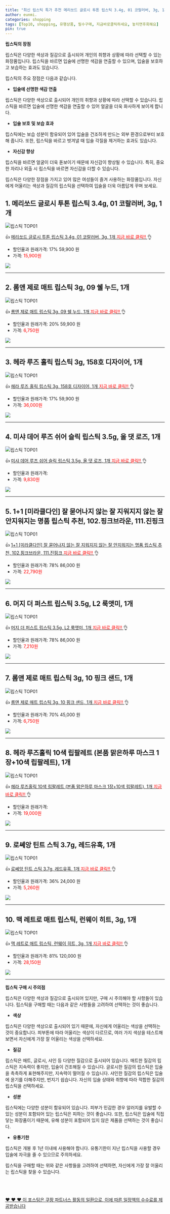 ```yaml
---
title: "최신 립스틱 특가 추천 메리쏘드 글로시 투톤 립스틱 3.4g, 01 코랄러버, 3g, 1개 비교 장점"
author: eunmi.
categories: shopping
tags: [Top10, shopping, 유행상품, 필수구매, 지금바로클릭하세요, 놓치면후회해요]
pin: true
---
```

**립스틱의 장점**

립스틱은 다양한 색상과 질감으로 출시되어 개인의 취향과 상황에 따라 선택할 수 있는 화장품입니다. 립스틱을 바르면 입술에 선명한 색감을 연출할 수 있으며, 입술을 보호하고 보습하는 효과도 있습니다.

립스틱의 주요 장점은 다음과 같습니다.

* **입술에 선명한 색감 연출**

립스틱은 다양한 색상으로 출시되어 개인의 취향과 상황에 따라 선택할 수 있습니다. 립스틱을 바르면 입술에 선명한 색감을 연출할 수 있어 얼굴을 더욱 화사하게 보이게 합니다.

* **입술 보호 및 보습 효과**

립스틱에는 보습 성분이 함유되어 있어 입술을 건조하게 만드는 외부 환경으로부터 보호해 줍니다. 또한, 립스틱을 바르고 벗겨낼 때 입술 각질을 제거하는 효과도 있습니다.

* **자신감 향상**

립스틱을 바르면 얼굴이 더욱 돋보이기 때문에 자신감이 향상될 수 있습니다. 특히, 중요한 자리나 외출 시 립스틱을 바르면 자신감을 더할 수 있습니다.

립스틱은 다양한 장점을 가지고 있어 많은 여성들이 즐겨 사용하는 화장품입니다. 자신에게 어울리는 색상과 질감의 립스틱을 선택하여 입술을 더욱 아름답게 꾸며 보세요.

   

## 1. 메리쏘드 글로시 투톤 립스틱 3.4g, 01 코랄러버, 3g, 1개

![립스틱 TOP01](https://thumbnail8.coupangcdn.com/thumbnails/remote/230x230ex/image/retail/images/2023/01/10/18/2/94c4d086-4726-477d-ab4c-c989be0117cd.jpg)


👍 [메리쏘드 글로시 투톤 립스틱 3.4g, 01 코랄러버, 3g, 1개 <font color=red> 지금 바로 클릭!! </font> ](https://link.coupang.com/re/AFFSDP?lptag=AF3617701&subid=GithubCoopas&pageKey=7680327279&traceid=V0-153&itemId=17479099578&vendorItemId=84646638751) 👌 


- 할인율과 원래가격: 17%  59,900   원
- 가격: <span style='color:red'>15,900원</span>

[![](/discount_price.png)](https://link.coupang.com/re/AFFSDP?lptag=AF3617701&subid=GithubCoopas&pageKey=7680327279&traceid=V0-153&itemId=17479099578&vendorItemId=84646638751)

---


   

## 2. 롬앤 제로 매트 립스틱 3g, 09 쉘 누드, 1개

![립스틱 TOP01](https://thumbnail8.coupangcdn.com/thumbnails/remote/230x230ex/image/retail/images/3656861912100222-11c379ec-679e-40b5-91e6-bb1dafbcb67f.jpg)


👍 [롬앤 제로 매트 립스틱 3g, 09 쉘 누드, 1개 <font color=red> 지금 바로 클릭!! </font> ](https://link.coupang.com/re/AFFSDP?lptag=AF3617701&subid=GithubCoopas&pageKey=1814412512&traceid=V0-153&itemId=3063152900&vendorItemId=71051109229) 👌 


- 할인율과 원래가격: 20%  59,900   원
- 가격: <span style='color:red'>6,750원</span>

[![](/discount_price.png)](https://link.coupang.com/re/AFFSDP?lptag=AF3617701&subid=GithubCoopas&pageKey=1814412512&traceid=V0-153&itemId=3063152900&vendorItemId=71051109229)

---


   

## 3. 헤라 루즈 홀릭 립스틱 3g, 158호 디자이어, 1개

![립스틱 TOP01](https://thumbnail7.coupangcdn.com/thumbnails/remote/230x230ex/image/retail/images/1193832307535241-efe6cdb1-aeee-45e8-82fb-ea83437c62fc.jpg)


👍 [헤라 루즈 홀릭 립스틱 3g, 158호 디자이어, 1개 <font color=red> 지금 바로 클릭!! </font> ](https://link.coupang.com/re/AFFSDP?lptag=AF3617701&subid=GithubCoopas&pageKey=6398430415&traceid=V0-153&itemId=12098499005&vendorItemId=79036142381) 👌 


- 할인율과 원래가격: 17%  59,900   원
- 가격: <span style='color:red'>36,000원</span>

[![](/discount_price.png)](https://link.coupang.com/re/AFFSDP?lptag=AF3617701&subid=GithubCoopas&pageKey=6398430415&traceid=V0-153&itemId=12098499005&vendorItemId=79036142381)

---


   

## 4. 미샤 데어 루즈 쉬어 슬릭 립스틱 3.5g, 올 댓 로즈, 1개

![립스틱 TOP01](https://thumbnail8.coupangcdn.com/thumbnails/remote/230x230ex/image/retail/images/2020/04/28/18/8/023b7566-bb60-47d7-a5a2-66a4cd983567.jpg)


👍 [미샤 데어 루즈 쉬어 슬릭 립스틱 3.5g, 올 댓 로즈, 1개 <font color=red> 지금 바로 클릭!! </font> ](https://link.coupang.com/re/AFFSDP?lptag=AF3617701&subid=GithubCoopas&pageKey=1547725003&traceid=V0-153&itemId=2649446388&vendorItemId=70640358612) 👌 


- 할인율과 원래가격: 
- 가격: <span style='color:red'>9,830원</span>

[![](/discount_price.png)](https://link.coupang.com/re/AFFSDP?lptag=AF3617701&subid=GithubCoopas&pageKey=1547725003&traceid=V0-153&itemId=2649446388&vendorItemId=70640358612)

---


   

## 5. 1+1 [미라클다인] 잘 묻어나지 않는 잘 지워지지 않는 잘 안지워지는 명품 립스틱 추천, 102.핑크브라운, 111.진핑크

![립스틱 TOP01](https://thumbnail8.coupangcdn.com/thumbnails/remote/230x230ex/image/vendor_inventory/2ad3/c3b4e28a6861c783fd3cae77735074bb31dff707353ff27be96886749749.png)


👍 [1+1 [미라클다인] 잘 묻어나지 않는 잘 지워지지 않는 잘 안지워지는 명품 립스틱 추천, 102.핑크브라운, 111.진핑크 <font color=red> 지금 바로 클릭!! </font> ](https://link.coupang.com/re/AFFSDP?lptag=AF3617701&subid=GithubCoopas&pageKey=7676672577&traceid=V0-153&itemId=20493672288&vendorItemId=87457451451) 👌 


- 할인율과 원래가격: 78%  86,000   원
- 가격: <span style='color:red'>22,790원</span>

[![](/discount_price.png)](https://link.coupang.com/re/AFFSDP?lptag=AF3617701&subid=GithubCoopas&pageKey=7676672577&traceid=V0-153&itemId=20493672288&vendorItemId=87457451451)

---


   

## 6. 머지 더 퍼스트 립스틱 3.5g, L2 룩앳미, 1개

![립스틱 TOP01](https://thumbnail9.coupangcdn.com/thumbnails/remote/230x230ex/image/product/image/vendoritem/2019/03/21/3099398000/34d93575-85c0-498d-ab90-e2612cbe7bec.jpg)


👍 [머지 더 퍼스트 립스틱 3.5g, L2 룩앳미, 1개 <font color=red> 지금 바로 클릭!! </font> ](https://link.coupang.com/re/AFFSDP?lptag=AF3617701&subid=GithubCoopas&pageKey=15391154&traceid=V0-153&itemId=63327198&vendorItemId=3099398000) 👌 


- 할인율과 원래가격: 78%  86,000   원
- 가격: <span style='color:red'>7,210원</span>

[![](/discount_price.png)](https://link.coupang.com/re/AFFSDP?lptag=AF3617701&subid=GithubCoopas&pageKey=15391154&traceid=V0-153&itemId=63327198&vendorItemId=3099398000)

---


   

## 7. 롬앤 제로 매트 립스틱 3g, 10 핑크 샌드, 1개

![립스틱 TOP01](https://thumbnail7.coupangcdn.com/thumbnails/remote/230x230ex/image/retail/images/2362022632988257-c2ccdd59-9bd7-4a7c-bbc1-aeaabf993230.jpg)


👍 [롬앤 제로 매트 립스틱 3g, 10 핑크 샌드, 1개 <font color=red> 지금 바로 클릭!! </font> ](https://link.coupang.com/re/AFFSDP?lptag=AF3617701&subid=GithubCoopas&pageKey=1814412512&traceid=V0-153&itemId=3063152898&vendorItemId=71051109185) 👌 


- 할인율과 원래가격: 70%  45,000   원
- 가격: <span style='color:red'>6,750원</span>

[![](/discount_price.png)](https://link.coupang.com/re/AFFSDP?lptag=AF3617701&subid=GithubCoopas&pageKey=1814412512&traceid=V0-153&itemId=3063152898&vendorItemId=71051109185)

---


   

## 8. 헤라 루즈홀릭 10색 립팔레트 (본품 맑은하루 마스크 1장+10색 립팔레트), 1개

![립스틱 TOP01](https://thumbnail10.coupangcdn.com/thumbnails/remote/230x230ex/image/vendor_inventory/4ba7/b25a83bb699216e6f7ce735872fbcb4663053abe9d8ec028906f1515fcf5.png)


👍 [헤라 루즈홀릭 10색 립팔레트 (본품 맑은하루 마스크 1장+10색 립팔레트), 1개 <font color=red> 지금 바로 클릭!! </font> ](https://link.coupang.com/re/AFFSDP?lptag=AF3617701&subid=GithubCoopas&pageKey=7509261623&traceid=V0-153&itemId=19672698311&vendorItemId=86778248467) 👌 


- 할인율과 원래가격: 
- 가격: <span style='color:red'>19,000원</span>

[![](/discount_price.png)](https://link.coupang.com/re/AFFSDP?lptag=AF3617701&subid=GithubCoopas&pageKey=7509261623&traceid=V0-153&itemId=19672698311&vendorItemId=86778248467)

---


   

## 9. 로쎄앙 틴트 스틱 3.7g, 레드유혹, 1개

![립스틱 TOP01](https://thumbnail7.coupangcdn.com/thumbnails/remote/230x230ex/image/product/image/vendoritem/2019/09/25/3133672712/d5c1cede-acd7-4bcc-89f7-162d44e3a6ea.jpg)


👍 [로쎄앙 틴트 스틱 3.7g, 레드유혹, 1개 <font color=red> 지금 바로 클릭!! </font> ](https://link.coupang.com/re/AFFSDP?lptag=AF3617701&subid=GithubCoopas&pageKey=9060467&traceid=V0-153&itemId=79064749&vendorItemId=3133672712) 👌 


- 할인율과 원래가격: 36%  24,000   원
- 가격: <span style='color:red'>5,260원</span>

[![](/discount_price.png)](https://link.coupang.com/re/AFFSDP?lptag=AF3617701&subid=GithubCoopas&pageKey=9060467&traceid=V0-153&itemId=79064749&vendorItemId=3133672712)

---


   

## 10. 맥 레트로 매트 립스틱, 런웨이 히트, 3g, 1개

![립스틱 TOP01](https://thumbnail10.coupangcdn.com/thumbnails/remote/230x230ex/image/retail/images/1194282403575962-82c127be-a56c-4add-a618-70136d506e4d.jpg)


👍 [맥 레트로 매트 립스틱, 런웨이 히트, 3g, 1개 <font color=red> 지금 바로 클릭!! </font> ](https://link.coupang.com/re/AFFSDP?lptag=AF3617701&subid=GithubCoopas&pageKey=5376120420&traceid=V0-153&itemId=7971449097&vendorItemId=75260418164) 👌 


- 할인율과 원래가격: 81%  120,000   원
- 가격: <span style='color:red'>28,150원</span>

[![](/discount_price.png)](https://link.coupang.com/re/AFFSDP?lptag=AF3617701&subid=GithubCoopas&pageKey=5376120420&traceid=V0-153&itemId=7971449097&vendorItemId=75260418164)

---
**립스틱 구매 시 주의점**

립스틱은 다양한 색상과 질감으로 출시되어 있지만, 구매 시 주의해야 할 사항들이 있습니다. 립스틱을 구매할 때는 다음과 같은 사항들을 고려하여 선택하는 것이 좋습니다.

* **색상**

립스틱은 다양한 색상으로 출시되어 있기 때문에, 자신에게 어울리는 색상을 선택하는 것이 중요합니다. 피부톤에 따라 어울리는 색상이 다르므로, 여러 가지 색상을 테스트해 보면서 자신에게 가장 잘 어울리는 색상을 선택하세요.

* **질감**

립스틱은 매트, 글로시, 샤인 등 다양한 질감으로 출시되어 있습니다. 매트한 질감의 립스틱은 지속력이 좋지만, 입술이 건조해질 수 있습니다. 글로시한 질감의 립스틱은 입술을 촉촉하게 표현해주지만, 지속력이 떨어질 수 있습니다. 샤인한 질감의 립스틱은 입술에 윤기를 더해주지만, 번지기 쉽습니다. 자신의 입술 상태와 취향에 따라 적합한 질감의 립스틱을 선택하세요.

* **성분**

립스틱에는 다양한 성분이 함유되어 있습니다. 피부가 민감한 경우 알러지를 유발할 수 있는 성분이 포함되어 있는 립스틱은 피하는 것이 좋습니다. 또한, 립스틱은 입술에 직접 닿는 화장품이기 때문에, 유해 성분이 포함되어 있지 않은 제품을 선택하는 것이 좋습니다.

* **유통기한**

립스틱은 개봉 후 1년 이내에 사용해야 합니다. 유통기한이 지난 립스틱을 사용할 경우 입술에 자극을 줄 수 있으므로 주의하세요.

립스틱을 구매할 때는 위와 같은 사항들을 고려하여 선택하면, 자신에게 가장 잘 어울리는 립스틱을 찾을 수 있습니다.<br><br><br><br><br> [ ❤ ❤ ❤ 이 포스팅은 쿠팡 파트너스 활동의 일환으로, 이에 따른 일정액의 수수료를 제공받습니다](https://link.coupang.com/a/bcEFyh)